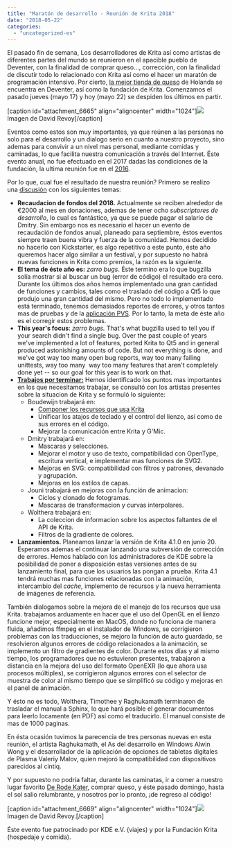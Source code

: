 ```yaml
---
title: "Maratón de desarrollo - Reunión de Krita 2018"
date: "2018-05-22"
categories: 
  - "uncategorized-es"
---
```


El pasado fin de semana, Los desarrolladores de Krita así como artistas de diferentes partes del mundo se reunieron en el apacible pueblo de Deventer, con la finalidad de comprar queso..., corrección, con la finalidad de discutir todo lo relacionado con Krita así como el hacer un maratón de programación intensivo. Por cierto, [la mejor tienda de queso](http://www.kaashandel-debrink.nl/) de Holanda se encuentra en Deventer, así como la fundación de Krita. Comenzamos el pasado jueves (mayo 17) y hoy (mayo 22) se despiden los últimos en partir.

\[caption id="attachment\_6665" align="aligncenter" width="1024"\][![](/images/posts/2018/2018-05_Krita-sprint_Deventer-1024x345.jpg)](https://krita.org/wp-content/uploads/2018/05/2018-05_Krita-sprint_Deventer.jpg) Imagen de David Revoy\[/caption\]

Eventos como estos son muy importantes, ya que reúnen a las personas no solo para el desarrollo y un dialogo serio en cuanto a nuestro proyecto, sino ademas para convivir a un nivel mas personal, mediante comidas y caminadas, lo que facilita nuestra comunicación a través del Internet. Éste evento anual, no fue efectuado en el 2017 dadas las condiciones de la fundación, la ultima reunión fue en el [2016](https://krita.org/es/item/la-reunion-krita-2016-dia-primero/).

Por lo que, cual fue el resultado de nuestra reunión? Primero se realizo una [discusión](https://files.kde.org/krita/krita_meeting_docs/Other%20Meetings/2018%20Krita%20Sprint%20Meeting.odt) con los siguientes temas:

- **Recaudacion de fondos del 2018.** Actualmente se reciben alrededor de €2000 al mes en donaciones, ademas de tener ocho _subscriptores de desarrollo_, lo cual es fantástico, ya que se puede pagar el salario de Dmitry. Sin embargo nos es necesario el hacer un evento de recaudación de fondos anual, planeado para septiembre, éstos eventos siempre traen buena vibra y fuerza de la comunidad. Hemos decidido no hacerlo con Kickstarter, es algo repetitivo a este punto, éste año queremos hacer algo similar a un festival, y por supuesto no habrá nuevas funciones in Krita como premios, la razón es la siguiente.
- **El tema de éste año es:** _zarro bugs_. Éste termino era lo que bugzilla solía mostrar si al buscar un bug (error de código) el resultado era cero. Durante los últimos dos años hemos implementado una gran cantidad de funciones y cambios, tales como el traslado del código a Qt5 lo que produjo una gran cantidad del mismo. Pero no todo lo implementado está terminado, tenemos demasiados reportes de errores, y otros tantos mas de pruebas y de la [aplicación PVS](https://www.viva64.com/en/b/0569/). Por lo tanto, la meta de éste año es el corregir estos problemas.
- **This year's focus**: _zarro bugs._ That's what bugzilla used to tell you if your search didn't find a single bug. Over the past couple of years we've implemented a lot of features, ported Krita to Qt5 and in general produced astonishing amounts of code. But not everything is done, and we've got way too many open bug reports, way too many failing unittests, way too many  way too many features that aren't completely done yet -- so our goal for this year is to work on that.
- [**Trabajos por terminar:**](https://phabricator.kde.org/T8758) Hemos identificado los puntos mas importantes en los que necesitamos trabajar, se consultó con los artistas presentes sobre la situacion de Krita y se formuló lo siguiente:
    - Boudewijn trabajará en:
        - [Componer los recursos que usa Krita](https://phabricator.kde.org/T379)
        - Unificar los atajos de teclado y el control del lienzo, así como de sus errores en el código.
        - Mejorar la comunicación entre Krita y G'Mic.
    - Dmitry trabajará en:
        - Mascaras y selecciones.
        - Mejorar el motor y uso de texto, compatibilidad con OpenType, escritura vertical, e implementar mas funciones de SVG2.
        - Mejoras en SVG: compatibilidad con filtros y patrones, devanado y agrupación.
        - Mejoras en los estilos de capas.
    - Jouni trabajará en mejoras con la función de animacion:
        - Ciclos y clonado de fotogramas.
        - Mascaras de transformacion y curvas interpolares.
    - Wolthera trabajará en:
        - La coleccion de informacion sobre los aspectos faltantes de el API de Krita.
        - Filtros de la gradiente de colores.
- **Lanzamientos.** Planeamos lanzar la versión de Krita 4.1.0 en junio 20. Esperamos ademas el continuar lanzando una subversión de corrección de errores. Hemos hablado con los administradores de KDE sobre la posibilidad de poner a disposición estas versiones antes de su lanzamiento final, para que los usuarios las pongan a prueba. Krita 4.1 tendrá muchas mas funciones relacionadas con la animación, intercambio del _cache,_ implemento de recursos y la nueva herramienta de imágenes de referencia.

También dialogamos sobre la mejora de el manejo de los recursos que usa Krita. trabajamos arduamente en hacer que el uso del OpenGL en el lienzo funcione mejor, especialmente en MacOS, donde no funciona de manera fluida, añadimos ffmpeg en el instalador de Windows, se corrigieron problemas con las traducciones, se mejoro la función de auto guardado, se resolvieron algunos errores de código relacionados a la animación, se implemento un filtro de gradientes de color. Durante estos días y al mismo tiempo, los programadores que no estuvieron presentes, trabajaron a distancia en la mejora del uso del formato OpenEXR (lo que ahora usa procesos múltiples), se corrigieron algunos errores con el selector de muestra de color al mismo tiempo que se simplificó su código y mejoras en el panel de animación.

Y ésto no es todo, Wolthera, Timothee y Raghukamath terminaron de trasladar el manual a Sphinx, lo que hará posible el generar documentos para leerlo locamente (en PDF) así como el traducirlo. El manual consiste de mas de 1000 paginas.

En ésta ocasión tuvimos la parecencia de tres personas nuevas en esta reunión, el artista Raghukamath, el As del desarrollo en Windows Alwin Wong y el desarrollador de la aplicación de opciones de tabletas digitales de Plasma Valeriy Malov, quien mejoró la compatibilidad con dispositivos parecidos al cintiq.

Y por supuesto no podría faltar, durante las caminatas, ir a comer a nuestro lugar favorito [De Rode Kater](http://www.derodekater.nu/), comprar queso, y éste pasado domingo, hasta el sol salio relumbrante, y nosotros por lo pronto, ¡de regreso al código!

\[caption id="attachment\_6669" align="aligncenter" width="1024"\][![](/images/posts/2018/rode_kater-1024x529.jpg)](https://krita.org/wp-content/uploads/2018/05/rode_kater.jpg) Imagen de David Revoy.\[/caption\]

Éste evento fue patrocinado por KDE e.V. (viajes) y por la Fundación Krita (hospedaje y comida).
